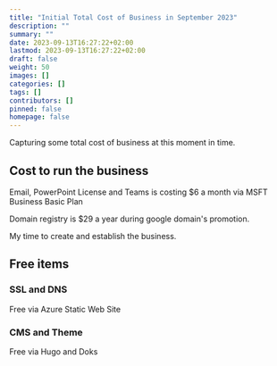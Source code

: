 ```yaml
---
title: "Initial Total Cost of Business in September 2023"
description: ""
summary: ""
date: 2023-09-13T16:27:22+02:00
lastmod: 2023-09-13T16:27:22+02:00
draft: false
weight: 50
images: []
categories: []
tags: []
contributors: []
pinned: false
homepage: false
---
```


Capturing some total cost of business at this moment in time.

## Cost to run the business

Email, PowerPoint License and Teams is costing $6 a month via MSFT Business Basic Plan

Domain registry is $29 a year during google domain's promotion.

My time to create and establish the business.

## Free items

### SSL and DNS

Free via Azure Static Web Site

### CMS and Theme

Free via Hugo and Doks
